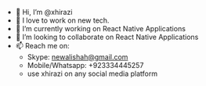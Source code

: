 - 👋 Hi, I’m @xhirazi
- 👀 I love to work on new tech.
- 🌱 I’m currently working on React Native Applications
- 💞️ I’m looking to collaborate on React Native Applications
- 📫 Reach me on: 
  - Skype: newalishah@gmail.com
  - Mobile/Whatsapp: +923334445257
  - use xhirazi on any social media platform

<!---
xhirazi/xhirazi is a ✨ special ✨ repository because its `README.md` (this file) appears on your GitHub profile.
You can click the Preview link to take a look at your changes.
--->
